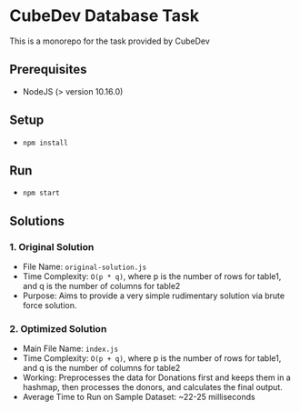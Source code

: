 # CubeDev Database Task
This is a monorepo for the task provided by CubeDev

## Prerequisites
- NodeJS (> version 10.16.0)

## Setup
- `npm install`

## Run
- `npm start`

## Solutions
### 1. Original Solution
- File Name: `original-solution.js`
- Time Complexity: `O(p * q)`, where p is the number of rows for table1, and q is the number of columns for table2
- Purpose: Aims to provide a very simple rudimentary solution via brute force solution.

### 2. Optimized Solution
- Main File Name: `index.js`
- Time Complexity: `O(p + q)`, where p is the number of rows for table1, and q is the number of columns for table2
- Working: Preprocesses the data for Donations first and keeps them in a hashmap, then processes the donors, and calculates the final output.
- Average Time to Run on Sample Dataset: ~22-25 milliseconds
